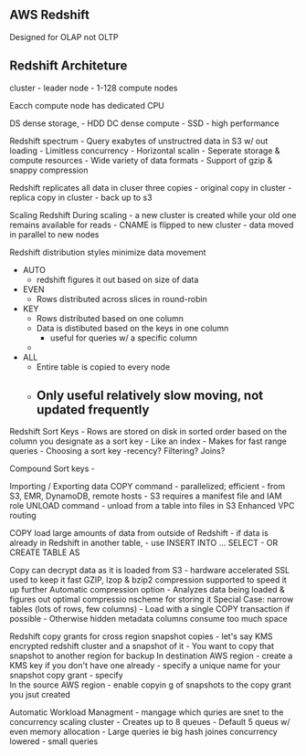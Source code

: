## AWS Redshift ##

Designed for OLAP not OLTP

## Redshift Architeture ##

cluster
    - leader node
    - 1-128 compute nodes
 
 Eacch compute node has dedicated CPU
 
 DS dense storage, 
    - HDD 
 DC dense compute
    - SSD 
    - high performance
    
 Redshift spectrum
    - Query exabytes of unstructred data in S3 w/ out loading
    - Limitless concurrency
    - Horizontal scalin
    - Seperate storage & compute resources
    - Wide variety of data formats
    - Support of gzip & snappy compression
    
 Redshift replicates all data in cluser
    three copies
        - original copy in cluster
        - replica copy in cluster
        - back up to s3
 
 
 Scaling Redshift
 During scaling
    - a new cluster is created while your old one remains available for reads
    - CNAME is flipped to new cluster 
    - data moved in parallel to new nodes
    
 Redshift distribution styles
minimize data movement
- AUTO
    - redshift figures it out based on size of data
- EVEN
    - Rows distributed across slices in round-robin
- KEY
    - Rows distributed based on one column
    - Data is distibuted based on the keys in one column 
        - useful for queries w/ a specific column
    - 
- ALL 
    - Entire table is copied to every node
    - Only useful relatively slow moving, not updated frequently
        - 
 
Redshift Sort Keys
    - Rows are stored on disk in sorted order based on the column you designate as a sort key
    - Like an index
    - Makes for fast range queries
    - Choosing a sort key 
        -recency? Filtering? Joins?
       
Compound Sort keys
    -  
  
Importing / Exporting data
COPY command
    - parallelized; efficient
    - from S3, EMR, DynamoDB, remote hosts
    - S3 requires a manifest file and IAM role
UNLOAD command
    - unload from a table into files in S3
Enhanced VPC routing 
    
    
    
COPY load large amounts of data from outside of Redshift
    - if data is already in Redshift in another table, 
        - use INSERT INTO ... SELECT 
        - OR CREATE TABLE AS
        
Copy can decrypt data as it is loaded from S3
    - hardware accelerated SSL used to keep it fast
GZIP, lzop & bzip2 compression supported to speed it up further
Automatic compression option
    - Analyzes data being loaded & figures out optimal compressio nscheme for storing it
Special Case: narrow tables (lots of rows, few columns)
    - Load with a single COPY transaction if possible
    - Otherwise hidden metadata columns consume too much space
    
Redshift copy grants for cross region snapshot copies
    - let's say KMS encrypted redshift cluster and a snapshot of it
    - You want to copy that snapshot to another region for backup
In destination AWS region
    - create a KMS key if you don't have one already
    - specify a unique name for your snapshot copy grant
    - specify     
In the source AWS region
    - enable copyin g of snapshots to the copy grant you jsut created
    
Automatic Workload Managment
    - mangage which quries are snet to the concurrency scaling cluster
    - Creates up to 8 queues
    - Default 5 queus w/ even memory allocation
    - Large queries ie big hash joines
        concurrency lowered
    - small queries  
   
